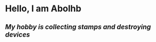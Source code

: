 # **Hello, I am Abolhb**
***My hobby is collecting stamps and destroying devices***
------------------------------------------------------------------------
